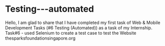 # Testing---automated
Hello, I am glad to share that I  have completed my first task of Web &amp; Mobile Development Tasks (#6  Testing (Automated)) as a task of my Internship.  Task#6 -  used Selenium to create a test case to test the Website  thesparksfoundationsingapore.org
